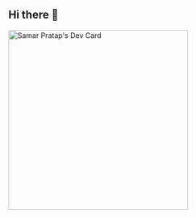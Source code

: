 ## Hi there 👋

<!--
**SamarPratap14/SamarPratap14** is a ✨ _special_ ✨ repository because its `README.md` (this file) appears on your GitHub profile.

Here are some ideas to get you started:

- 🔭 I’m currently working on ...
- 🌱 I’m currently learning ...
- 👯 I’m looking to collaborate on ...
- 🤔 I’m looking for help with ...
- 💬 Ask me about ...
- 📫 How to reach me: ...
- 😄 Pronouns: ...
- ⚡ Fun fact: ...
-->
<a href="https://app.daily.dev/samarpratap"><img src="https://api.daily.dev/devcards/v2/vTIAfMX84ovVo8G3xkuui.png?type=default&r=e92" width="356" alt="Samar Pratap's Dev Card"/></a>
